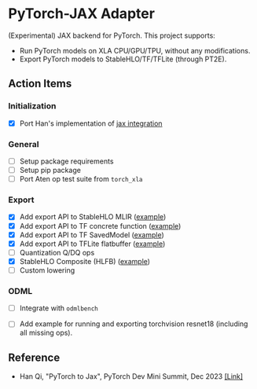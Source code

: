# PyTorch-JAX Adapter

(Experimental) JAX backend for PyTorch. This project supports:

- Run PyTorch models on XLA CPU/GPU/TPU, without any modifications.
- Export PyTorch models to StableHLO/TF/TFLite (through PT2E).

## Action Items

### Initialization

- [x] Port Han's implementation of [jax integration](https://github.com/qihqi/gpt-fast/blob/jax_experiment/jax_integration.py)

### General

- [ ] Setup package requirements
- [ ] Setup pip package
- [ ] Port Aten op test suite from `torch_xla`

### Export

- [x] Add export API to StableHLO MLIR ([example](examples/torch_to_stablehlo.py))
- [x] Add export API to TF concrete function ([example](examples/torch_to_tf.py))
- [x] Add export API to TF SavedModel ([example](examples/torch_to_tf_saved_model.py))
- [x] Add export API to TFLite flatbuffer ([example](examples/torch_to_tflite.py))
- [ ] Quantization Q/DQ ops
- [x] StableHLO Composite (HLFB) ([example](examples/hlfb_stablehlo_composite.py))
- [ ] Custom lowering

### ODML

- [ ] Integrate with `odmlbench`
- [ ] Add example for running and exporting torchvision resnet18 (including all missing ops).


## Reference

- Han Qi, "PyTorch to Jax", PyTorch Dev Mini Summit, Dec 2023 [[Link]](https://docs.google.com/presentation/d/1LDlmhsNQzD5qljv25Xg_ej2ygZU2PglnAyx5IvDqS8Q/edit?resourcekey=0-ycJqMuiT6vf7i0hzhJpY7g#slide=id.g2a370ce899e_2_5)
